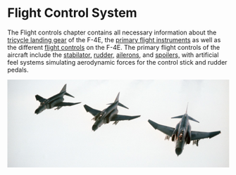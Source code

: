 # Flight Control System

The Flight controls chapter contains all necessary information about
the [tricycle landing gear](./gear_ground_handling.md) of
the F-4E, the [primary flight instruments](./primary_flight_instruments.md) as well as the
different [flight controls](./flight_controls.md) on the F-4E.
The primary flight controls of the aircraft include
the [stabilator,](./flight_controls.md#aileron-spoiler-control-and-stabilator-control-feel-and-trim-systems)
[rudder,](./flight_controls.md#rudder-control-system)
[ailerons,](./flight_controls.md#aileron-spoiler-control-and-stabilator-control-feel-and-trim-systems)
and [spoilers,](./flight_controls.md#aileron-spoiler-control-and-stabilator-control-feel-and-trim-systems)
with artificial feel systems simulating aerodynamic forces for the control stick and rudder pedals.

![f4_formation-flying](../../img/real_life_f4_formation.jpg)
